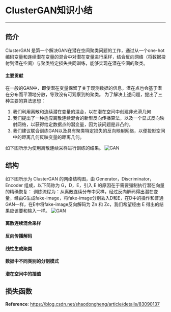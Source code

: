 # ClusterGAN知识小结
- - -
## 简介
ClusterGAN 是第一个解决GAN在潜在空间聚类问题的工作，通过从一个one-hot编码变量和连续潜在变量的混合中对潜在变量进行采样，结合反向网络（将数据投射到潜在空间）与聚类特定损失共同训练，能够实现在潜在空间的聚类。
#### 主要贡献
在一般的GAN中，即使潜在变量保留了关于观测数据的信息，潜在点也会基于潜在分布而平滑地分散，导致没有可观察到的聚类。
为了解决上述问题，提出了三种主要的算法思想：
1.  我们利用离散和连续潜在变量的混合，以在潜在空间中创建非光滑几何
2.  我们提出了一种适应离散连续混合的新型反向传播算法，以及一个显式反向映射网络，以获得给定数据点的潜变量，因为该问题是非凸的。
3.  我们建议联合训练GAN以及具有聚类特定损失的反向映射网络，以便投影空间中的距离几何反映变量的距离几何。

如下图所示为使用离散连续采样进行训练的结果。
![GAN](https://img-blog.csdnimg.cn/2019060210142256.png?x-oss-process=image/watermark,type_ZmFuZ3poZW5naGVpdGk,shadow_10,text_aHR0cHM6Ly9ibG9nLmNzZG4ubmV0L0FuZHlWaWt5,size_16,color_FFFFFF,t_70)
## 结构
如下图所示为 ClusterGAN 的网络结构图，由 Generator，Discriminator，Encoder 组成，以下简称为 G，D，E，引入 E 的原因在于需要强制执行潜在向量的精确恢复：
训练流程为：从离散连续分布中采样，经过反向解码得出潜在变量，经由G生成fake-image，将fake-image分别丢入D和E，在D中的操作和普通GAN一样，在E中将fake-image反向解码为 Zn 和 Zc，我们希望经由 E 得出的结果应该要和输入一样。
![GAN](https://img-blog.csdnimg.cn/20190602101552806.png?x-oss-process=image/watermark,type_ZmFuZ3poZW5naGVpdGk,shadow_10,text_aHR0cHM6Ly9ibG9nLmNzZG4ubmV0L0FuZHlWaWt5,size_16,color_FFFFFF,t_70)
#### 离散连续混合采样
#### 反向传播解码
#### 线性生成聚类
#### 数据中不同类别的分割模式
#### 潜在空间中的插值
## 损失函数
__Reference__:
https://blog.csdn.net/shaodongheng/article/details/83090137